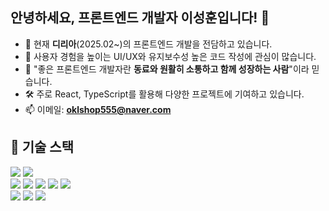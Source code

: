 ## 안녕하세요, 프론트엔드 개발자 이성훈입니다! 👋

- 🏢 현재 **디리아**(2025.02~)의 프론트엔드 개발을 전담하고 있습니다.  
- 🌱 사용자 경험을 높이는 UI/UX와 유지보수성 높은 코드 작성에 관심이 많습니다.  
- 👯 "좋은 프론트엔드 개발자란 **동료와 원활히 소통하고 함께 성장하는 사람**"이라 믿습니다.  
- 🛠️ 주로 React, TypeScript를 활용해 다양한 프로젝트에 기여하고 있습니다.  
- 📫 이메일: **oklshop555@naver.com**

<!-- ![SeongHoon's GitHub stats](https://github-readme-stats.vercel.app/api?username=shlee9999&show_icons=true&theme=radical) -->

<!-- [![Top Langs](https://github-readme-stats.vercel.app/api/top-langs/?username=shlee9999&layout=compact&theme=radical)](https://github.com/anuraghazra/github-readme-stats) -->


## 🔨 기술 스택
<div>
  <img src="https://img.shields.io/badge/JavaScript-F7DF1E?style=for-the-badge&logo=javascript&logoColor=black"/>
  <img src="https://img.shields.io/badge/TypeScript-3178C6?style=for-the-badge&logo=typescript&logoColor=white"/>
</div>
<div>
  <img src="https://img.shields.io/badge/React-61DAFB?style=for-the-badge&logo=react&logoColor=black"/>
  <img src="https://img.shields.io/badge/React_Native-61DAFB?style=for-the-badge&logo=react&logoColor=black"/>
  <img src="https://img.shields.io/badge/React_Query-FF4154?style=for-the-badge&logo=react-query&logoColor=white"/>
  <img src="https://img.shields.io/badge/Redux-764ABC?style=for-the-badge&logo=redux&logoColor=white"/>
  <img src="https://img.shields.io/badge/Zustand-483D8B?style=for-the-badge&logo=zustand&logoColor=white"/>
</div>
<div>
  <img src="https://img.shields.io/badge/Styled_components-DB7093?style=for-the-badge&logo=styled-components&logoColor=white"/>
  <img src="https://img.shields.io/badge/Tailwind_CSS-38B2AC?style=for-the-badge&logo=tailwind-css&logoColor=white"/>
  <img src="https://img.shields.io/badge/Framer_Motion-0055FF?style=for-the-badge&logo=framer&logoColor=white"/>
</div>
